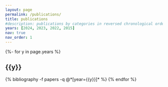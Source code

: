 ```yaml
---
layout: page
permalink: /publications/
title: publications
#description: publications by categories in reversed chronological order. generated by jekyll-scholar.
years: [2024, 2023, 2022, 2015]
nav: true
nav_order: 1
---
```

<!-- _pages/publications.md -->
<div class="publications">

{%- for y in page.years %}
  <h2 class="year">{{y}}</h2>
  {% bibliography -f papers -q @*[year={{y}}]* %}
{% endfor %}

</div>
